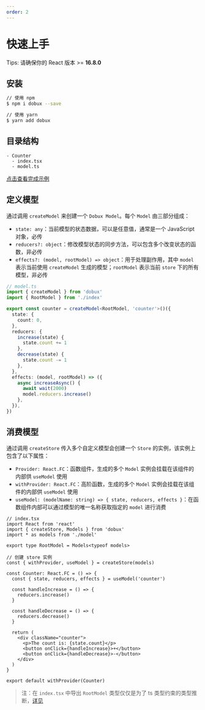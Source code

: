 ```yaml
---
order: 2
---
```


# 快速上手

<Alert>Tips: 请确保你的 React 版本 >= **16.8.0**</Alert>

## 安装

```bash
// 使用 npm
$ npm i dobux --save

// 使用 yarn
$ yarn add dobux
```

## 目录结构

```
- Counter
  - index.tsx
  - model.ts
```

[点击查看完成示例](/guide/examples#简单的计数器)

## 定义模型

通过调用 `createModel` 来创建一个 `Dobux Model`。每个 `Model` 由三部分组成：

- `state: any`：当前模型的状态数据，可以是任意值，通常是一个 JavaScript 对象，必传
- `reducers?: object`：修改模型状态的同步方法，可以包含多个改变状态的函数，非必传
- `effects?: (model, rootModel) => object`：用于处理副作用，其中 `model` 表示当前使用 `createModel` 生成的模型；`rootModel` 表示当前 `store` 下的所有模型，非必传

```ts
// model.ts
import { createModel } from 'dobux'
import { RootModel } from './index'

export const counter = createModel<RootModel, 'counter'>()({
  state: {
    count: 0,
  },
  reducers: {
    increase(state) {
      state.count += 1
    },
    decrease(state) {
      state.count -= 1
    },
  },
  effects: (model, rootModel) => ({
    async increaseAsync() {
      await wait(2000)
      model.reducers.increase()
    },
  }),
})
```

## 消费模型

通过调用 `createStore` 传入多个自定义模型会创建一个 `Store` 的实例，该实例上包含了以下属性：

- `Provider: React.FC`：函数组件，生成的多个 `Model` 实例会挂载在该组件的内部供 `useModel` 使用
- `withProvider: React.FC`：高阶函数，生成的多个 `Model` 实例会挂载在该组件的内部供 `useModel` 使用
- `useModel: (modelName: string) => { state, reducers, effects }`：在函数组件内部可以通过模型的唯一名称获取指定的 `model` 进行消费

```tsx | pure
// index.tsx
import React from 'react'
import { createStore, Models } from 'dobux'
import * as models from './model'

export type RootModel = Models<typeof models>

// 创建 store 实例
const { withProvider, useModel } = createStore(models)

const Counter: React.FC = () => {
  const { state, reducers, effects } = useModel('counter')

  const handleIncrease = () => {
    reducers.increase()
  }

  const handleDecrease = () => {
    reducers.decrease()
  }

  return (
    <div className="counter">
      <p>The count is: {state.count}</p>
      <button onClick={handleIncrease}>+</button>
      <button onClick={handleDecrease}>-</button>
    </div>
  )
}

export default withProvider(Counter)
```

> 注：在 `index.tsx` 中导出 `RootModel` 类型仅仅是为了 ts 类型约束的类型推断，[详见](/guide/faq#实例化-store-时为什么要对-model-进行循环引用？)
